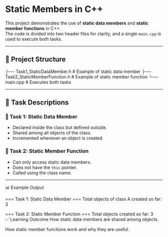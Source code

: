# Static Members in C++  

This project demonstrates the use of **static data members** and **static member functions** in C++.  
The code is divided into two header files for clarity, and a single `main.cpp` is used to execute both tasks.  

---

## 📁 Project Structure
├── Task1_StaticDataMember.h # Example of static data member
├── Task2_StaticMemberFunction.h # Example of static member function
└── main.cpp # Executes both tasks



---

## 📌 Task Descriptions

### 🔹 Task 1: Static Data Member
- Declared inside the class but defined outside.
- Shared among all objects of the class.
- Incremented whenever an object is created.

### 🔹 Task 2: Static Member Function
- Can only access static data members.
- Does not have the `this` pointer.
- Called using the class name.

---


📊 Example Output

=== Task 1: Static Data Member ===
Total objects of class A created so far: 3

=== Task 2: Static Member Function ===
Total objects created so far: 3
<br>
✅ Learning Outcome
How static data members are shared among objects.

How static member functions work and why they are useful.
